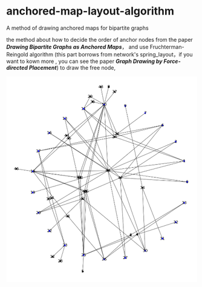 # anchored-map-layout-algorithm
A method of drawing anchored maps for bipartite graphs

the method about how to decide the order of anchor nodes from the paper ***Drawing Bipartite Graphs as Anchored Maps***， and use Fruchterman-Reingold algorithm (this part borrows from network's spring_layout，if you want to kown more , you can see the paper  ***Graph Drawing by Force-directed Placement***) to draw the free node, 

![image](pic/res.jpg)
